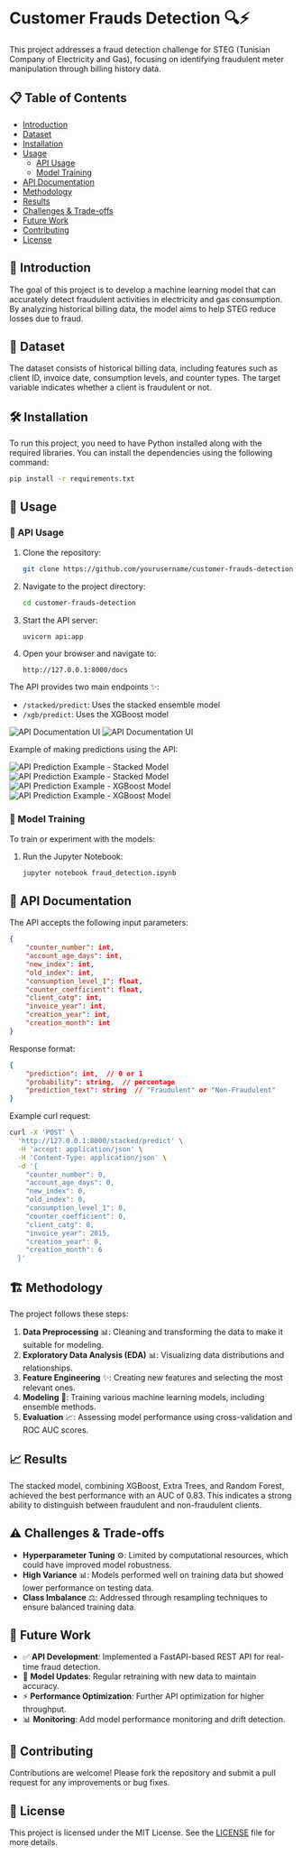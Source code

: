 # Customer Frauds Detection 🔍⚡

This project addresses a fraud detection challenge for STEG (Tunisian Company of Electricity and Gas), focusing on identifying fraudulent meter manipulation through billing history data.

## 📋 Table of Contents

- [Introduction](#introduction)
- [Dataset](#dataset)
- [Installation](#installation)
- [Usage](#usage)
  - [API Usage](#api-usage)
  - [Model Training](#model-training)
- [API Documentation](#api-documentation)
- [Methodology](#methodology)
- [Results](#results)
- [Challenges & Trade-offs](#challenges--trade-offs)
- [Future Work](#future-work)
- [Contributing](#contributing)
- [License](#license)

## 🚀 Introduction

The goal of this project is to develop a machine learning model that can accurately detect fraudulent activities in electricity and gas consumption. By analyzing historical billing data, the model aims to help STEG reduce losses due to fraud.

## 💾 Dataset

The dataset consists of historical billing data, including features such as client ID, invoice date, consumption levels, and counter types. The target variable indicates whether a client is fraudulent or not.

## 🛠️ Installation

To run this project, you need to have Python installed along with the required libraries. You can install the dependencies using the following command:

```bash
pip install -r requirements.txt
```

## 🚀 Usage

### 🔄 API Usage

1. Clone the repository:
   ```bash
   git clone https://github.com/yourusername/customer-frauds-detection.git
   ```

2. Navigate to the project directory:
   ```bash
   cd customer-frauds-detection
   ```

3. Start the API server:
   ```bash
   uvicorn api:app
   ```

4. Open your browser and navigate to:
   ```
   http://127.0.0.1:8000/docs
   ```

The API provides two main endpoints ✨:
- `/stacked/predict`: Uses the stacked ensemble model
- `/xgb/predict`: Uses the XGBoost model

![API Documentation UI](images/api%201.PNG)
![API Documentation UI](images/api%202.PNG)

Example of making predictions using the API:

![API Prediction Example - Stacked Model](images/stacked%20api%203.PNG)
![API Prediction Example - Stacked Model](images/stacked%20api%204.PNG)
![API Prediction Example - XGBoost Model](images/xgb%20api%205.PNG)
![API Prediction Example - XGBoost Model](images/xgb%20api%206.PNG)

### 🤖 Model Training

To train or experiment with the models:

1. Run the Jupyter Notebook:
   ```bash
   jupyter notebook fraud_detection.ipynb
   ```

## 📝 API Documentation

The API accepts the following input parameters:

```json
{
    "counter_number": int,
    "account_age_days": int,
    "new_index": int,
    "old_index": int,
    "consumption_level_1": float,
    "counter_coefficient": float,
    "client_catg": int,
    "invoice_year": int,
    "creation_year": int,
    "creation_month": int
}
```

Response format:
```json
{
    "prediction": int,  // 0 or 1
    "probability": string,  // percentage
    "prediction_text": string  // "Fraudulent" or "Non-Fraudulent"
}
```

Example curl request:
```bash
curl -X 'POST' \
  'http://127.0.0.1:8000/stacked/predict' \
  -H 'accept: application/json' \
  -H 'Content-Type: application/json' \
  -d '{
    "counter_number": 0,
    "account_age_days": 0,
    "new_index": 0,
    "old_index": 0,
    "consumption_level_1": 0,
    "counter_coefficient": 0,
    "client_catg": 0,
    "invoice_year": 2015,
    "creation_year": 0,
    "creation_month": 6
  }'
```

## 🏗️ Methodology

The project follows these steps:
1. **Data Preprocessing** 📊: Cleaning and transforming the data to make it suitable for modeling.
2. **Exploratory Data Analysis (EDA)** 📊: Visualizing data distributions and relationships.
3. **Feature Engineering** ✨: Creating new features and selecting the most relevant ones.
4. **Modeling** 🤖: Training various machine learning models, including ensemble methods.
5. **Evaluation** 📈: Assessing model performance using cross-validation and ROC AUC scores.

## 📈 Results

The stacked model, combining XGBoost, Extra Trees, and Random Forest, achieved the best performance with an AUC of 0.83. This indicates a strong ability to distinguish between fraudulent and non-fraudulent clients.

## ⚠️ Challenges & Trade-offs

- **Hyperparameter Tuning** ⚙️: Limited by computational resources, which could have improved model robustness.
- **High Variance** 📊: Models performed well on training data but showed lower performance on testing data.
- **Class Imbalance** ⚖️: Addressed through resampling techniques to ensure balanced training data.

## 🔮 Future Work

- ✅ **API Development**: Implemented a FastAPI-based REST API for real-time fraud detection.
- 🔄 **Model Updates**: Regular retraining with new data to maintain accuracy.
- ⚡ **Performance Optimization**: Further API optimization for higher throughput.
- 📊 **Monitoring**: Add model performance monitoring and drift detection.

## 🤝 Contributing

Contributions are welcome! Please fork the repository and submit a pull request for any improvements or bug fixes.

## 📜 License

This project is licensed under the MIT License. See the [LICENSE](LICENSE) file for more details.